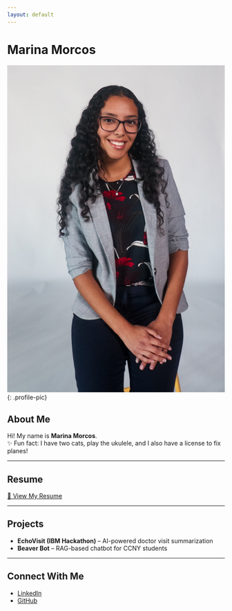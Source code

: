 ```yaml
---
layout: default
---
```


<link rel="stylesheet" href="assets/css/style.css">

# Marina Morcos

![Profile Photo](assets/marina.jpg){: .profile-pic}

## About Me
Hi! My name is **Marina Morcos**.  
✨ Fun fact: I have two cats, play the ukulele, and I also have a license to fix planes!  

---

## Resume
[📄 View My Resume](Marina_Morcos_Resume.pdf)

---

## Projects
- **EchoVisit (IBM Hackathon)** – AI-powered doctor visit summarization  
- **Beaver Bot** – RAG-based chatbot for CCNY students  

---

## Connect With Me
- [LinkedIn](https://www.linkedin.com/in/your-linkedin-here)  
- [GitHub](https://github.com/your-github-here)
